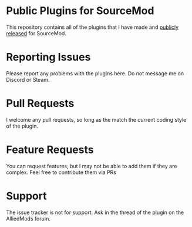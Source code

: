 # Public Plugins for SourceMod
This repository contains all of the plugins that I have made and [publicly released](http://www.sourcemod.net/plugins.php?cat=0&mod=-1&title=&author=Bubka3&description=&search=1) for SourceMod.

# Reporting Issues
Please report any problems with the plugins here. Do not message me on Discord or Steam.

# Pull Requests
I welcome any pull requests, so long as the match the current coding style of the plugin.

# Feature Requests
You can request features, but I may not be able to add them if they are complex. Feel free to contribute them via PRs

# Support
The issue tracker is not for support. Ask in the thread of the plugin on the AlliedMods forum.
